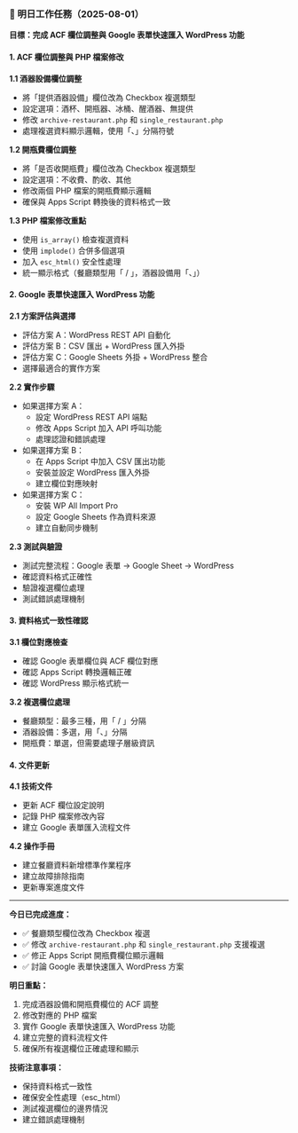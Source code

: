 ### 📌 明日工作任務（2025-08-01）

**目標：完成 ACF 欄位調整與 Google 表單快速匯入 WordPress 功能**

#### 1. ACF 欄位調整與 PHP 檔案修改

**1.1 酒器設備欄位調整**
* 將「提供酒器設備」欄位改為 Checkbox 複選類型
* 設定選項：酒杯、開瓶器、冰桶、醒酒器、無提供
* 修改 `archive-restaurant.php` 和 `single_restaurant.php`
* 處理複選資料顯示邏輯，使用「、」分隔符號

**1.2 開瓶費欄位調整**
* 將「是否收開瓶費」欄位改為 Checkbox 複選類型
* 設定選項：不收費、酌收、其他
* 修改兩個 PHP 檔案的開瓶費顯示邏輯
* 確保與 Apps Script 轉換後的資料格式一致

**1.3 PHP 檔案修改重點**
* 使用 `is_array()` 檢查複選資料
* 使用 `implode()` 合併多個選項
* 加入 `esc_html()` 安全性處理
* 統一顯示格式（餐廳類型用「 / 」，酒器設備用「、」）

#### 2. Google 表單快速匯入 WordPress 功能

**2.1 方案評估與選擇**
* 評估方案 A：WordPress REST API 自動化
* 評估方案 B：CSV 匯出 + WordPress 匯入外掛
* 評估方案 C：Google Sheets 外掛 + WordPress 整合
* 選擇最適合的實作方案

**2.2 實作步驟**
* 如果選擇方案 A：
  - 設定 WordPress REST API 端點
  - 修改 Apps Script 加入 API 呼叫功能
  - 處理認證和錯誤處理
* 如果選擇方案 B：
  - 在 Apps Script 中加入 CSV 匯出功能
  - 安裝並設定 WordPress 匯入外掛
  - 建立欄位對應映射
* 如果選擇方案 C：
  - 安裝 WP All Import Pro
  - 設定 Google Sheets 作為資料來源
  - 建立自動同步機制

**2.3 測試與驗證**
* 測試完整流程：Google 表單 → Google Sheet → WordPress
* 確認資料格式正確性
* 驗證複選欄位處理
* 測試錯誤處理機制

#### 3. 資料格式一致性確認

**3.1 欄位對應檢查**
* 確認 Google 表單欄位與 ACF 欄位對應
* 確認 Apps Script 轉換邏輯正確
* 確認 WordPress 顯示格式統一

**3.2 複選欄位處理**
* 餐廳類型：最多三種，用「 / 」分隔
* 酒器設備：多選，用「、」分隔
* 開瓶費：單選，但需要處理子層級資訊

#### 4. 文件更新

**4.1 技術文件**
* 更新 ACF 欄位設定說明
* 記錄 PHP 檔案修改內容
* 建立 Google 表單匯入流程文件

**4.2 操作手冊**
* 建立餐廳資料新增標準作業程序
* 建立故障排除指南
* 更新專案進度文件

---

**今日已完成進度：**

* ✅ 餐廳類型欄位改為 Checkbox 複選
* ✅ 修改 `archive-restaurant.php` 和 `single_restaurant.php` 支援複選
* ✅ 修正 Apps Script 開瓶費欄位顯示邏輯
* ✅ 討論 Google 表單快速匯入 WordPress 方案

**明日重點：**

1. 完成酒器設備和開瓶費欄位的 ACF 調整
2. 修改對應的 PHP 檔案
3. 實作 Google 表單快速匯入 WordPress 功能
4. 建立完整的資料流程文件
5. 確保所有複選欄位正確處理和顯示

**技術注意事項：**

* 保持資料格式一致性
* 確保安全性處理（esc_html）
* 測試複選欄位的邊界情況
* 建立錯誤處理機制
